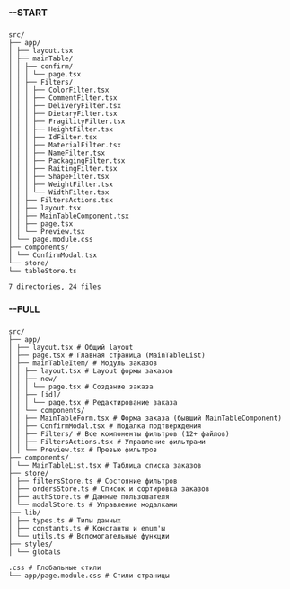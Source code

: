 ###

### --START

###

```
src/
├── app/
│ ├── layout.tsx
│ ├── mainTable/
│ │ ├── confirm/
│ │ │ └── page.tsx
│ │ ├── Filters/
│ │ │ ├── ColorFilter.tsx
│ │ │ ├── CommentFilter.tsx
│ │ │ ├── DeliveryFilter.tsx
│ │ │ ├── DietaryFilter.tsx
│ │ │ ├── FragilityFilter.tsx
│ │ │ ├── HeightFilter.tsx
│ │ │ ├── IdFilter.tsx
│ │ │ ├── MaterialFilter.tsx
│ │ │ ├── NameFilter.tsx
│ │ │ ├── PackagingFilter.tsx
│ │ │ ├── RaitingFilter.tsx
│ │ │ ├── ShapeFilter.tsx
│ │ │ ├── WeightFilter.tsx
│ │ │ └── WidthFilter.tsx
│ │ ├── FiltersActions.tsx
│ │ ├── layout.tsx
│ │ ├── MainTableComponent.tsx
│ │ ├── page.tsx
│ │ └── Preview.tsx
│ └── page.module.css
├── components/
│ └── ConfirmModal.tsx
└── store/
└── tableStore.ts

7 directories, 24 files
```

###

### --FULL

###

```
src/
├── app/
│ ├── layout.tsx # Общий layout
│ ├── page.tsx # Главная страница (MainTableList)
│ ├── mainTableItem/ # Модуль заказов
│ │ ├── layout.tsx # Layout формы заказов
│ │ ├── new/
│ │ │ └── page.tsx # Создание заказа
│ │ ├── [id]/
│ │ │ └── page.tsx # Редактирование заказа
│ │ └── components/
│ │ ├── MainTableForm.tsx # Форма заказа (бывший MainTableComponent)
│ │ ├── ConfirmModal.tsx # Модалка подтверждения
│ │ ├── Filters/ # Все компоненты фильтров (12+ файлов)
│ │ ├── FiltersActions.tsx # Управление фильтрами
│ │ └── Preview.tsx # Превью фильтров
├── components/
│ └── MainTableList.tsx # Таблица списка заказов
├── store/
│ ├── filtersStore.ts # Состояние фильтров
│ ├── ordersStore.ts # Список и сортировка заказов
│ ├── authStore.ts # Данные пользователя
│ └── modalStore.ts # Управление модалками
├── lib/
│ ├── types.ts # Типы данных
│ ├── constants.ts # Константы и enum'ы
│ └── utils.ts # Вспомогательные функции
├── styles/
│ └── globals

.css # Глобальные стили
└── app/page.module.css # Стили страницы

```

<!-- --START
grant@home:~/projects/next_test/src$ tree -L 4
.
├── app
│   ├── layout.tsx
│   ├── mainTable
│   │   ├── confirm
│   │   │   └── page.tsx
│   │   ├── Filters
│   │   │   ├── ColorFilter.tsx
│   │   │   ├── CommentFilter.tsx
│   │   │   ├── DeliveryFilter.tsx
│   │   │   ├── DietaryFilter.tsx
│   │   │   ├── FragilityFilter.tsx
│   │   │   ├── HeightFilter.tsx
│   │   │   ├── IdFilter.tsx
│   │   │   ├── MaterialFilter.tsx
│   │   │   ├── NameFilter.tsx
│   │   │   ├── PackagingFilter.tsx
│   │   │   ├── RaitingFilter.tsx
│   │   │   ├── ShapeFilter.tsx
│   │   │   ├── WeightFilter.tsx
│   │   │   └── WidthFilter.tsx
│   │   ├── FiltersActions.tsx
│   │   ├── layout.tsx
│   │   ├── MainTableComponent.tsx
│   │   ├── page.tsx
│   │   └── Preview.tsx
│   └── page.module.css
├── components
│   └── ConfirmModal.tsx
└── store
└── tableStore.ts

7 directories, 24 files

--FULL
src/
├── app/
│   ├── layout.tsx # общий layout
│   ├── page.tsx # главная страница — MainTableList
│   ├── mainTableItem/ # модуль заказов (создание, редактирование)
│   │   ├── layout.tsx # layout формы заказов
│   │   ├── new/
│   │   │   └── page.tsx # страница создания заказа
│   │   ├── [id]/
│   │   │   └── page.tsx # страница редактирования/просмотра заказа
│   │   └── components/
│   │   ├── MainTableForm.tsx # сама форма заказа (твоя бывшая MainTableComponent)
│   │   ├── ConfirmModal.tsx # модалка подтверждения отправки
│   │   ├── Filters/
│   │   │   ├── ColorFilter.tsx
│   │   │   ├── CommentFilter.tsx
│   │   │   ├── DeliveryFilter.tsx
│   │   │   ├── DietaryFilter.tsx
│   │   │   ├── FragilityFilter.tsx
│   │   │   ├── HeightFilter.tsx
│   │   │   ├── IdFilter.tsx
│   │   │   ├── MaterialFilter.tsx
│   │   │   ├── NameFilter.tsx
│   │   │   ├── PackagingFilter.tsx
│   │   │   ├── RaitingFilter.tsx
│   │   │   ├── ShapeFilter.tsx
│   │   │   ├── WeightFilter.tsx
│   │   │   └── WidthFilter.tsx
│   │   ├── FiltersActions.tsx # сбросить / отправить
│   │   └── Preview.tsx # превью активных фильтров
├── components/
│   └── MainTableList.tsx # таблица со списком заказов
├── store/
│   ├── filtersStore.ts # состояние формы заказа (массив фильтров)
│   ├── ordersStore.ts # список заказов, сортировка, фильтрация
│   ├── authStore.ts # информация о пользователе / роли
│   └── modalStore.ts # глобальное управление модалками (если понадобится)
├── lib/
│   ├── types.ts # все типы (Order, FilterValue и т.д.)
│   ├── constants.ts # enum'ы и фиксированные значения
│   └── utils.ts # утилиты для URL, преобразования и т.д.
├── styles/
│   └── globals.css # глобальные стили
└── app/page.module.css # если нужно -->
